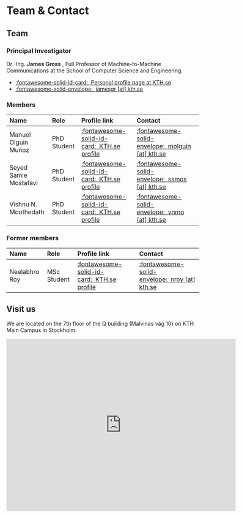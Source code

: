 # Team & Contact
## Team

### Principal Investigator

Dr.-Ing. **James Gross** , Full Professor of Machine-to-Machine Communications at the School of Computer Science and Engineering.

- [:fontawesome-solid-id-card:&nbsp;&nbsp;Personal profile page at KTH.se](https://www.kth.se/profile/jamesgr)
- <a data-name="jamesgr" data-domain="kth" data-tld="se" href="#" class="cryptedmail" onclick="window.location.href = 'mailto:' + this.dataset.name + '@' + this.dataset.domain + '.' + this.dataset.tld; return false">:fontawesome-solid-envelope:&nbsp;&nbsp;jamesgr \[at\] kth.se</a>

### Members

| Name | Role | Profile link | Contact |
| :--- | :--- | :--- | :--- |
| Manuel Olguín Muñoz | PhD Student | [:fontawesome-solid-id-card:&nbsp;&nbsp;KTH.se profile](https://www.kth.se/profile/mojom) | <a data-name="molguin" data-domain="kth" data-tld="se" href="#" class="cryptedmail" onclick="window.location.href = 'mailto:' + this.dataset.name + '@' + this.dataset.domain + '.' + this.dataset.tld; return false">:fontawesome-solid-envelope:&nbsp;&nbsp;molguin \[at\] kth.se</a> |
| Seyed Samie Mostafavi | PhD Student | [:fontawesome-solid-id-card:&nbsp;&nbsp;KTH.se profile](https://www.kth.se/profile/ssmos) | <a data-name="ssmos" data-domain="kth" data-tld="se" href="#" class="cryptedmail" onclick="window.location.href = 'mailto:' + this.dataset.name + '@' + this.dataset.domain + '.' + this.dataset.tld; return false">:fontawesome-solid-envelope:&nbsp;&nbsp;ssmos \[at\] kth.se</a> |
| Vishnu N. Moothedath | PhD Student | [:fontawesome-solid-id-card:&nbsp;&nbsp;KTH.se profile](https://www.kth.se/profile/vnmo) | <a data-name="vnmo" data-domain="kth" data-tld="se" href="#" class="cryptedmail" onclick="window.location.href = 'mailto:' + this.dataset.name + '@' + this.dataset.domain + '.' + this.dataset.tld; return false">:fontawesome-solid-envelope:&nbsp;&nbsp;vnmo \[at\] kth.se</a> |

### Former members

| Name | Role | Profile link | Contact |
| :--- | :--- | :--- | :--- |
| Neelabhro Roy | MSc Student | [:fontawesome-solid-id-card:&nbsp;&nbsp;KTH.se profile](https://www.kth.se/profile/nroy) | <a data-name="nroy" data-domain="kth" data-tld="se" href="#" class="cryptedmail" onclick="window.location.href = 'mailto:' + this.dataset.name + '@' + this.dataset.domain + '.' + this.dataset.tld; return false">:fontawesome-solid-envelope:&nbsp;&nbsp;nroy \[at\] kth.se</a> |


## Visit us

We are located on the 7th floor of the Q building (Malvinas väg 10) on KTH Main Campus in Stockholm.

<iframe src="https://www.google.com/maps/embed?pb=!1m18!1m12!1m3!1d2033.987694660449!2d18.064978116339432!3d59.34985321641853!2m3!1f0!2f0!3f0!3m2!1i1024!2i768!4f13.1!3m3!1m2!1s0x465f9d6b2e2c7dd1%3A0xc5d2bc400d5a1e37!2sMalvinas%20V%C3%A4g%2010%2C%20114%2028%20Stockholm!5e0!3m2!1sen!2sse!4v1654014801014!5m2!1sen!2sse" width="600" height="450" style="border:0;" allowfullscreen="" loading="lazy" referrerpolicy="no-referrer-when-downgrade"></iframe>
